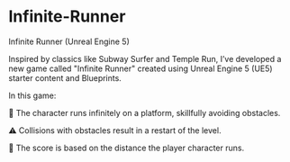 # Infinite-Runner
Infinite Runner (Unreal Engine 5)

Inspired by classics like Subway Surfer and Temple Run, I’ve developed a new game called "Infinite Runner" created using Unreal Engine 5 (UE5) starter content and Blueprints.

In this game:

🌟 The character runs infinitely on a platform, skillfully avoiding obstacles.

⚠️ Collisions with obstacles result in a restart of the level.

🎯 The score is based on the distance the player character runs.
